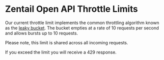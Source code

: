 

# Zentail Open API Throttle Limits

Our current throttle limit implements the common throttling algorithm known as the [leaky bucket](https://en.wikipedia.org/wiki/Leaky_bucket). 
The bucket empties at a rate of 10 requests per second and allows bursts up to 10 requests. 

Please note, this limit is shared across all incoming requests.

If you exceed the limit you will receive a 429 response.